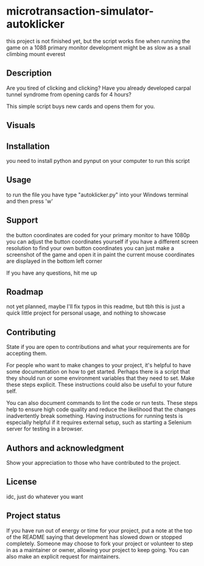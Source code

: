 # microtransaction-simulator-autoklicker

this project is not finished yet, but the script works fine when running the game on a 108ß primary monitor
development might be as slow as a snail climbing mount everest

## Description

Are you tired of clicking and clicking? Have you already developed carpal tunnel syndrome from opening cards for 4 hours?

This simple script buys new cards and opens them for you.

## Visuals

## Installation
you need to install python and pynput on your computer to run this script

## Usage
to run the file you have type "autoklicker.py" into your Windows terminal and then press 'w'

## Support
the button coordinates are coded for your primary monitor to have 1080p
you can adjust the button coordinates yourself if you have a different screen resolution
to find your own button coordinates you can just make a screenshot of the game and open it in paint
the current mouse coordinates are displayed in the bottom left corner

If you have any questions, hit me up

## Roadmap
not yet planned, maybe I'll fix typos in this readme, but tbh this is just a quick little project for personal usage, and nothing to showcase

## Contributing
State if you are open to contributions and what your requirements are for accepting them.

For people who want to make changes to your project, it's helpful to have some documentation on how to get started. Perhaps there is a script that they should run or some environment variables that they need to set. Make these steps explicit. These instructions could also be useful to your future self.

You can also document commands to lint the code or run tests. These steps help to ensure high code quality and reduce the likelihood that the changes inadvertently break something. Having instructions for running tests is especially helpful if it requires external setup, such as starting a Selenium server for testing in a browser.

## Authors and acknowledgment
Show your appreciation to those who have contributed to the project.

## License
idc, just do whatever you want

## Project status
If you have run out of energy or time for your project, put a note at the top of the README saying that development has slowed down or stopped completely. Someone may choose to fork your project or volunteer to step in as a maintainer or owner, allowing your project to keep going. You can also make an explicit request for maintainers.
